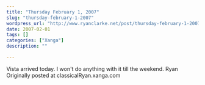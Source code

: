 ```yaml
---
title: "Thursday February 1, 2007"
slug: "thursday-february-1-2007"
wordpress_url: "http://www.ryanclarke.net/post/thursday-february-1-2007/"
date: 2007-02-01
tags: []
categories: ["Xanga"]
description: ""

---
```


Vista arrived today. I won't do anything with it till the weekend.
Ryan
Originally posted at classicalRyan.xanga.com
